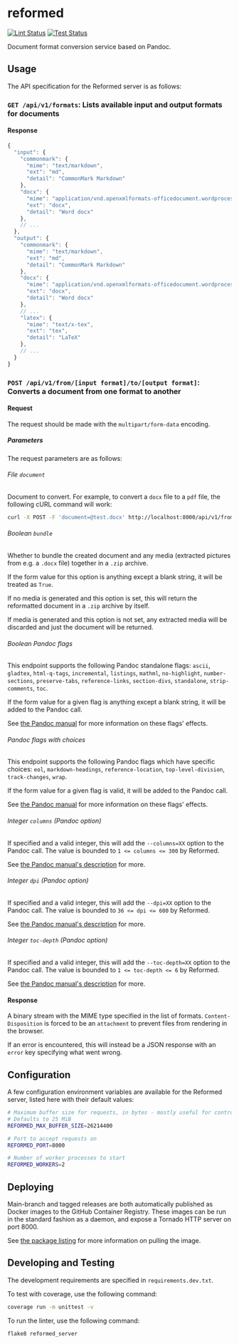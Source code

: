 # reformed

[![Lint Status](https://github.com/davidlougheed/reformed/workflows/Lint/badge.svg?branch=main)](https://github.com/davidlougheed/reformed/actions?query=workflow%3ALint+branch%3Amain)
[![Test Status](https://github.com/davidlougheed/reformed/workflows/Tests/badge.svg?branch=main)](https://github.com/davidlougheed/reformed/actions?query=workflow%3ATests+branch%3Amain)

Document format conversion service based on Pandoc.



## Usage

The API specification for the Reformed server is as follows:

### `GET /api/v1/formats`: Lists available input and output formats for documents

#### Response

```js
{
  "input": {
    "commonmark": {
      "mime": "text/markdown",
      "ext": "md",
      "detail": "CommonMark Markdown"
    },
    "docx": {
      "mime": "application/vnd.openxmlformats-officedocument.wordprocessingml.document",
      "ext": "docx",
      "detail": "Word docx"
    },
    // ...
  },
  "output": {
    "commonmark": {
      "mime": "text/markdown",
      "ext": "md",
      "detail": "CommonMark Markdown"
    },
    "docx": {
      "mime": "application/vnd.openxmlformats-officedocument.wordprocessingml.document",
      "ext": "docx",
      "detail": "Word docx"
    },
    // ...
    "latex": {
      "mime": "text/x-tex",
      "ext": "tex",
      "detail": "LaTeX"
    },
    // ...
  }
}
```


### `POST /api/v1/from/[input format]/to/[output format]`: Converts a document from one format to another

#### Request

The request should be made with the `multipart/form-data` encoding.

##### Parameters

The request parameters are as follows:

###### File `document`

Document to convert. For example, to convert a `docx` file to a `pdf`
file, the following cURL command will work:

```bash
curl -X POST -F 'document=@test.docx' http://localhost:8000/api/v1/from/docx/to/pdf > test.pdf
```

###### Boolean `bundle`

Whether to bundle the created document and any media (extracted pictures from e.g. a 
`.docx` file) together in a `.zip` archive.

If the form value for this option is anything except a blank string, it will be treated
as `True`.

If no media is generated and this option is set, this will return the reformatted 
document in a `.zip` archive by itself.

If media is generated and this option is not set, any extracted media will be discarded
and just the document will be returned.

###### Boolean Pandoc flags

This endpoint supports the following Pandoc standalone flags:
`ascii`, `gladtex`, `html-q-tags`, `incremental`, `listings`, `mathml`, `no-highlight`, 
`number-sections`, `preserve-tabs`, `reference-links`, `section-divs`, `standalone`, 
`strip-comments`, `toc`.

If the form value for a given flag is anything except a blank string, it will be added to 
the Pandoc call.

See [the Pandoc manual](https://pandoc.org/MANUAL.html) for more information on these
flags' effects.

###### Pandoc flags with choices

This endpoint supports the following Pandoc flags which have specific choices:
`eol`, `markdown-headings`, `reference-location`, `top-level-division`, `track-changes`, 
`wrap`.

If the form value for a given flag is valid, it will be added to the Pandoc call.

See [the Pandoc manual](https://pandoc.org/MANUAL.html) for more information on these
flags' effects.

###### Integer `columns` (Pandoc option)

If specified and a valid integer, this will add the `--columns=XX` option to the Pandoc 
call. The value is bounded to `1 <= columns <= 300` by Reformed.

See [the Pandoc manual's description](https://pandoc.org/MANUAL.html#option--columns) for more.

###### Integer `dpi` (Pandoc option)

If specified and a valid integer, this will add the `--dpi=XX` option to the Pandoc call.
The value is bounded to `36 <= dpi <= 600` by Reformed.

See [the Pandoc manual's description](https://pandoc.org/MANUAL.html#option--dpi) for more.

###### Integer `toc-depth` (Pandoc option)

If specified and a valid integer, this will add the `--toc-depth=XX` option to the Pandoc 
call. The value is bounded to `1 <= toc-depth <= 6` by Reformed.

See [the Pandoc manual's description](https://pandoc.org/MANUAL.html#option--toc-depth) for more.

#### Response

A binary stream with the MIME type specified in the list of formats. 
`Content-Disposition` is forced to be an `attachment` to prevent files from rendering in
the browser.

If an error is encountered, this will instead be a JSON response with an `error` key 
specifying what went wrong.



## Configuration

A few configuration environment variables are available for the Reformed server,
listed here with their default values:

```bash
# Maximum buffer size for requests, in bytes - mostly useful for controlling file uploads
# Defaults to 25 MiB
REFORMED_MAX_BUFFER_SIZE=26214400

# Port to accept requests on
REFORMED_PORT=8000

# Number of worker processes to start
REFORMED_WORKERS=2
```



## Deploying

Main-branch and tagged releases are both automatically published as Docker images to the
GitHub Container Registry. These images can be run in the standard fashion as a daemon, 
and expose a Tornado HTTP server on port 8000.

See [the package listing](https://github.com/davidlougheed/reformed/pkgs/container/reformed)
for more information on pulling the image.



## Developing and Testing

The development requirements are specified in `requirements.dev.txt`.

To test with coverage, use the following command:

```bash
coverage run -m unittest -v
```

To run the linter, use the following command:

```bash
flake8 reformed_server
```
